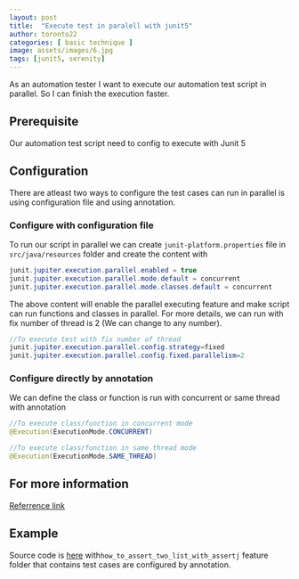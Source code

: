 ```yaml
---
layout: post
title:  "Execute test in paralell with junit5"
author: toronto22
categories: [ basic technique ]
image: assets/images/6.jpg
tags: [junit5, serenity]
---
```

As an automation tester I want to execute our automation test script in parallel. So I can finish the execution faster.

## Prerequisite

Our automation test script need to config to execute with Junit 5

## Configuration

There are atleast two ways to configure the test cases can run in parallel is using configuration file and using annotation.

### Configure with configuration file
To run our script in parallel we can create `junit-platform.properties` file in `src/java/resources` folder and create the content with

```java
junit.jupiter.execution.parallel.enabled = true
junit.jupiter.execution.parallel.mode.default = concurrent
junit.jupiter.execution.parallel.mode.classes.default = concurrent
```

The above content will enable the parallel executing feature and make script can run functions and classes in parallel. For more details, we can run with fix number of thread is 2 (We can change to any number).

```java
//To execute test with fix number of thread
junit.jupiter.execution.parallel.config.strategy=fixed
junit.jupiter.execution.parallel.config.fixed.parallelism=2
```
### Configure directly by annotation
We can define the class or function is run with concurrent or same thread with annotation

```java
//To execute class/function in concurrent mode
@Execution(ExecutionMode.CONCURRENT)

//To execute class/function in same thread mode
@Execution(ExecutionMode.SAME_THREAD)
```
## For more information
[Referrence link](https://junit.org/junit5/docs/snapshot/user-guide/#writing-tests-parallel-execution)

## Example

Source code is [here](https://github.com/toronto22/BasicTecnique) with`how_to_assert_two_list_with_assertj` feature folder that contains test cases are configured by annotation.